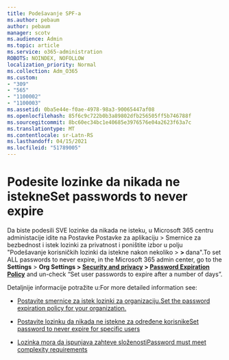 ```yaml
---
title: Podešavanje SPF-a
ms.author: pebaum
author: pebaum
manager: scotv
ms.audience: Admin
ms.topic: article
ms.service: o365-administration
ROBOTS: NOINDEX, NOFOLLOW
localization_priority: Normal
ms.collection: Adm_O365
ms.custom:
- "309"
- "565"
- "1100002"
- "1100003"
ms.assetid: 0ba5e44e-f0ae-4978-98a3-90065447af08
ms.openlocfilehash: 85f6c9c722b0b3a89802dfb256505ff5b746788f
ms.sourcegitcommit: 8bc60ec34bc1e40685e3976576e04a2623f63a7c
ms.translationtype: MT
ms.contentlocale: sr-Latn-RS
ms.lasthandoff: 04/15/2021
ms.locfileid: "51789005"
---
```

# <a name="set-passwords-to-never-expire"></a><span data-ttu-id="ac708-102">Podesite lozinke da nikada ne istekne</span><span class="sxs-lookup"><span data-stu-id="ac708-102">Set passwords to never expire</span></span>

<span data-ttu-id="ac708-103">Da biste podesili SVE lozinke da nikada ne isteku, u Microsoft 365 centru administacije idite na Postavke Postavke za aplikaciju > Smernice za bezbednost i istek lozinki za privatnost i poništite izbor u polju "Podešavanje korisničkih lozinki da istekne nakon nekoliko  >  **[](https://portal.office.com/adminportal/home#/settings/security)  >  [](https://portal.microsoft.com/Adminportal/Home#/Settings/SecurityPrivacy/:/Settings/L1/PasswordPolicy)** dana".</span><span class="sxs-lookup"><span data-stu-id="ac708-103">To set ALL passwords to never expire, in the Microsoft 365 admin center, go to the **Settings** > **Org Settings > [Security and privacy](https://portal.office.com/adminportal/home#/settings/security) > [Password Expiration Policy](https://portal.microsoft.com/Adminportal/Home#/Settings/SecurityPrivacy/:/Settings/L1/PasswordPolicy)** and un-check “Set user passwords to expire after a number of days”.</span></span>
  
<span data-ttu-id="ac708-104">Detaljnije informacije potražite u:</span><span class="sxs-lookup"><span data-stu-id="ac708-104">For more detailed information see:</span></span>

- [<span data-ttu-id="ac708-105">Postavite smernice za istek lozinki za organizaciju.</span><span class="sxs-lookup"><span data-stu-id="ac708-105">Set the password expiration policy for your organization.</span></span>](https://docs.microsoft.com/microsoft-365/admin/manage/set-password-expiration-policy)
  
- [<span data-ttu-id="ac708-106">Postavite lozinku da nikada ne istekne za određene korisnike</span><span class="sxs-lookup"><span data-stu-id="ac708-106">Set password to never expire for specific users</span></span>](https://docs.microsoft.com/microsoft-365/admin/add-users/set-password-to-never-expire)

- [<span data-ttu-id="ac708-107">Lozinka mora da ispunjava zahteve složenosti</span><span class="sxs-lookup"><span data-stu-id="ac708-107">Password must meet complexity requirements</span></span>](https://docs.microsoft.com/windows/security/threat-protection/security-policy-settings/password-must-meet-complexity-requirements)
  